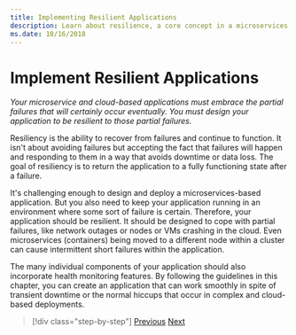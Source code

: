 ```yaml
---
title: Implementing Resilient Applications
description: Learn about resilience, a core concept in a microservices architecture. You must know how to handle transient failures gracefully because they will occur.
ms.date: 10/16/2018
---
```

# Implement Resilient Applications

*Your microservice and cloud-based applications must embrace the partial failures that will certainly occur eventually. You must design your application to be resilient to those partial failures.*

Resiliency is the ability to recover from failures and continue to function. It isn't about avoiding failures but accepting the fact that failures will happen and responding to them in a way that avoids downtime or data loss. The goal of resiliency is to return the application to a fully functioning state after a failure.

It's challenging enough to design and deploy a microservices-based application. But you also need to keep your application running in an environment where some sort of failure is certain. Therefore, your application should be resilient. It should be designed to cope with partial failures, like network outages or nodes or VMs crashing in the cloud. Even microservices (containers) being moved to a different node within a cluster can cause intermittent short failures within the application.

The many individual components of your application should also incorporate health monitoring features. By following the guidelines in this chapter, you can create an application that can work smoothly in spite of transient downtime or the normal hiccups that occur in complex and cloud-based deployments.

>[!div class="step-by-step"]
>[Previous](../microservice-ddd-cqrs-patterns/microservice-application-layer-implementation-web-api.md)
>[Next](handle-partial-failure.md)
